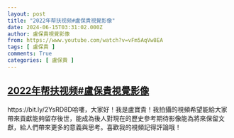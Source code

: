 ```yaml
---
layout: post
title: "2022年帮扶视频#盧保貴視覺影像"
date: 2024-06-15T03:31:02.000Z
author: 盧保貴視覺影像
from: https://www.youtube.com/watch?v=vFm5AqVw8EA
tags: [ 盧保貴 ]
comments: True
categories: [ 盧保貴 ]
---
```

<!--1718422262000-->
[2022年帮扶视频#盧保貴視覺影像](https://www.youtube.com/watch?v=vFm5AqVw8EA)
------

<div>
https://bit.ly/2YsRD8D哈嘍，大家好！我是盧寶貴！我拍攝的視頻希望能給大家帶來貢獻能夠留存後世，能成為後人對現在的歷史參考期待影像能為將來保留文獻，給人們帶來更多的意義與思考。喜歡我的視頻記得評論哦！
</div>
